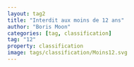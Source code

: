 ```yaml
---
layout: tag2
title: "Interdit aux moins de 12 ans"
author: "Boris Moon"
categories: [tag, classification]
tag: "12"
property: classification
image: tags/classification/Moins12.svg
---
```

